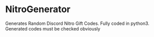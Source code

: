 # NitroGenerator
Generates Random Discord Nitro Gift Codes.
Fully coded in python3. 
Generated codes must be checked obviously
